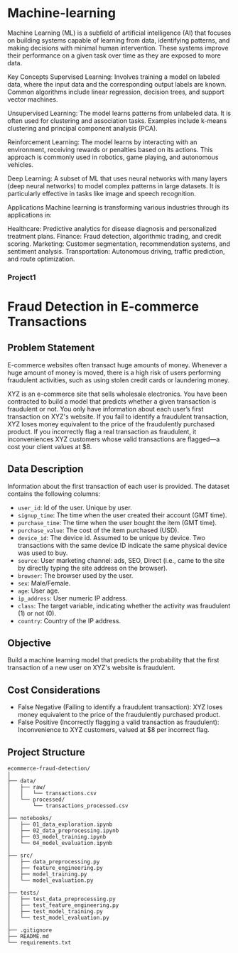# Machine-learning
Machine Learning (ML) is a subfield of artificial intelligence (AI) that focuses on building systems capable of learning from data, identifying patterns, and making decisions with minimal human intervention. These systems improve their performance on a given task over time as they are exposed to more data.

Key Concepts
Supervised Learning: Involves training a model on labeled data, where the input data and the corresponding output labels are known. Common algorithms include linear regression, decision trees, and support vector machines.

Unsupervised Learning: The model learns patterns from unlabeled data. It is often used for clustering and association tasks. Examples include k-means clustering and principal component analysis (PCA).

Reinforcement Learning: The model learns by interacting with an environment, receiving rewards or penalties based on its actions. This approach is commonly used in robotics, game playing, and autonomous vehicles.

Deep Learning: A subset of ML that uses neural networks with many layers (deep neural networks) to model complex patterns in large datasets. It is particularly effective in tasks like image and speech recognition.

Applications
Machine learning is transforming various industries through its applications in:

Healthcare: Predictive analytics for disease diagnosis and personalized treatment plans.
Finance: Fraud detection, algorithmic trading, and credit scoring.
Marketing: Customer segmentation, recommendation systems, and sentiment analysis.
Transportation: Autonomous driving, traffic prediction, and route optimization.

### Project1
# Fraud Detection in E-commerce Transactions

## Problem Statement

E-commerce websites often transact huge amounts of money. Whenever a huge amount of money is moved, there is a high risk of users performing fraudulent activities, such as using stolen credit cards or laundering money.

XYZ is an e-commerce site that sells wholesale electronics. You have been contracted to build a model that predicts whether a given transaction is fraudulent or not. You only have information about each user’s first transaction on XYZ's website. If you fail to identify a fraudulent transaction, XYZ loses money equivalent to the price of the fraudulently purchased product. If you incorrectly flag a real transaction as fraudulent, it inconveniences XYZ customers whose valid transactions are flagged—a cost your client values at $8.

## Data Description

Information about the first transaction of each user is provided. The dataset contains the following columns:

- `user_id`: Id of the user. Unique by user.
- `signup_time`: The time when the user created their account (GMT time).
- `purchase_time`: The time when the user bought the item (GMT time).
- `purchase_value`: The cost of the item purchased (USD).
- `device_id`: The device id. Assumed to be unique by device. Two transactions with the same device ID indicate the same physical device was used to buy.
- `source`: User marketing channel: ads, SEO, Direct (i.e., came to the site by directly typing the site address on the browser).
- `browser`: The browser used by the user.
- `sex`: Male/Female.
- `age`: User age.
- `ip_address`: User numeric IP address.
- `class`: The target variable, indicating whether the activity was fraudulent (1) or not (0).
- `country`: Country of the IP address.

## Objective

Build a machine learning model that predicts the probability that the first transaction of a new user on XYZ's website is fraudulent.

## Cost Considerations

- False Negative (Failing to identify a fraudulent transaction): XYZ loses money equivalent to the price of the fraudulently purchased product.
- False Positive (Incorrectly flagging a valid transaction as fraudulent): Inconvenience to XYZ customers, valued at $8 per incorrect flag.

## Project Structure
```
ecommerce-fraud-detection/
│
├── data/
│   ├── raw/
│   │   └── transactions.csv
│   └── processed/
│       └── transactions_processed.csv
│
├── notebooks/
│   ├── 01_data_exploration.ipynb
│   ├── 02_data_preprocessing.ipynb
│   ├── 03_model_training.ipynb
│   └── 04_model_evaluation.ipynb
│
├── src/
│   ├── data_preprocessing.py
│   ├── feature_engineering.py
│   ├── model_training.py
│   └── model_evaluation.py
│
├── tests/
│   ├── test_data_preprocessing.py
│   ├── test_feature_engineering.py
│   ├── test_model_training.py
│   └── test_model_evaluation.py
│
├── .gitignore
├── README.md
└── requirements.txt
```
